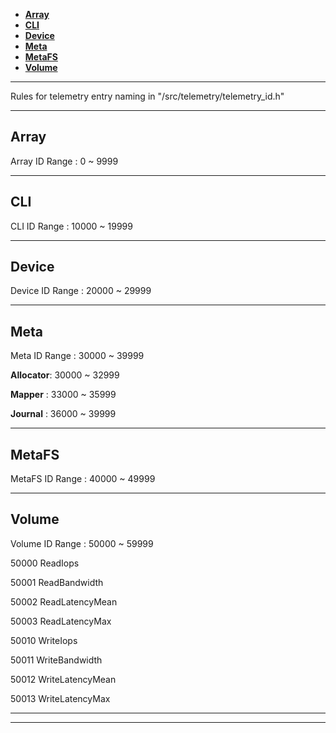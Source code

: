 - [**Array**](#array)
- [**CLI**](#cli)
- [**Device**](#device)
- [**Meta**](#meta)
- [**MetaFS**](#metafs)
- [**Volume**](#volume)

---
Rules for telemetry entry naming in "/src/telemetry/telemetry_id.h"

---

## **Array**
Array ID Range : 0 ~ 9999

---

## **CLI**
CLI ID Range : 10000 ~ 19999

---

## **Device**
Device ID Range : 20000 ~ 29999

---

## **Meta**
Meta ID Range : 30000 ~ 39999

**Allocator**: 30000 ~ 32999

**Mapper**   : 33000 ~ 35999

**Journal**  : 36000 ~ 39999

---

## **MetaFS**
MetaFS ID Range : 40000 ~ 49999

---

## **Volume**
Volume ID Range : 50000 ~ 59999

50000 ReadIops

50001 ReadBandwidth

50002 ReadLatencyMean

50003 ReadLatencyMax

50010 WriteIops

50011 WriteBandwidth

50012 WriteLatencyMean

50013 WriteLatencyMax

---
---